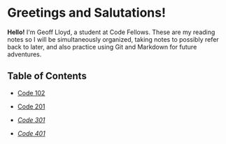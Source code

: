 # Greetings and Salutations!

**Hello!** I'm Geoff Lloyd, a student at Code Fellows. These are my reading notes so I will be simultaneously organized, taking notes to possibly refer back to later, and also practice using Git and Markdown for future adventures.

## Table of Contents

* [Code 102](gorfllord.github.io/reading-notes/course-102/)

* [Code 201](gorfllord.github.io/reading-notes/course-201/)

* [*Code 301*](gorfllord.github.io/reading-notes/course-301/)

* [*Code 401*](gorfllord.github.io/reading-notes/course-401/)
